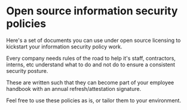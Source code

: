 # Open source information security policies
Here's a set of documents you can use under open source licensing to kickstart your information security policy work.

Every company needs rules of the road to help it's staff, contractors, interns, etc understand what to do and not do to ensure a consistent security posture.

These are written such that they can become part of your employee handbook with an annual refresh/attestation signature.

Feel free to use these policies as is, or tailor them to your environment.